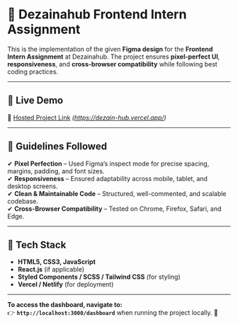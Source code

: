 # 🎨 Dezainahub Frontend Intern Assignment

This is the implementation of the given **Figma design** for the **Frontend Intern Assignment** at Dezainahub. The project ensures **pixel-perfect UI**, **responsiveness**, and **cross-browser compatibility** while following best coding practices.

---

## 📌 **Live Demo**
🔗 [Hosted Project Link](#) _(https://dezain-hub.vercel.app/)_

---

## 🎯 **Guidelines Followed**
✔ **Pixel Perfection** – Used Figma’s inspect mode for precise spacing, margins, padding, and font sizes.  
✔ **Responsiveness** – Ensured adaptability across mobile, tablet, and desktop screens.  
✔ **Clean & Maintainable Code** – Structured, well-commented, and scalable codebase.  
✔ **Cross-Browser Compatibility** – Tested on Chrome, Firefox, Safari, and Edge.  

---

## 🚀 **Tech Stack**
- **HTML5, CSS3, JavaScript**
- **React.js** (if applicable)
- **Styled Components / SCSS / Tailwind CSS** (for styling)
- **Vercel / Netlify** (for deployment)

---

**To access the dashboard, navigate to:**  
👉 **`http://localhost:3000/dashboard`** when running the project locally. 🚀
